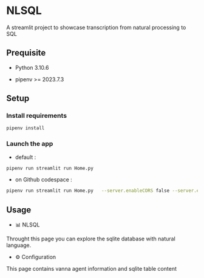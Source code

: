 # NLSQL
A streamlit project to showcase transcription from natural processing to SQL

## Prequisite

- Python 3.10.6

- pipenv >= 2023.7.3

## Setup

### Install requirements
```sh
pipenv install
```

### Launch the app

- default :

```sh
pipenv run streamlit run Home.py
```

- on Github codespace :
```sh
pipenv run streamlit run Home.py   --server.enableCORS false --server.enableXsrfProtection false
```


## Usage

- 📊 NLSQL

Throught this page you can explore the sqlite database with natural language.

- ⚙ Configuration

This page contains vanna agent information and sqlite table content 